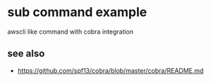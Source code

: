 # sub command example

awscli like command with cobra integration

## see also

- https://github.com/spf13/cobra/blob/master/cobra/README.md

